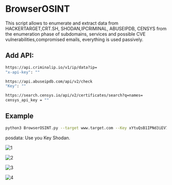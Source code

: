 # BrowserOSINT

This script allows to enumerate and extract data from HACKERTARGET,CRT.SH, SHODAN,IPCRIMINAL, ABUSEIPDB, CENSYS from the enumeration phase of subdomains, services and possible CVE vulnerabilities,compromised emails, everything is used passively.

## Add API:

```sh
https://api.criminalip.io/v1/ip/data?ip=
"x-api-key": ""
```

```sh
https://api.abuseipdb.com/api/v2/check
"Key": ""
```

```sh
https://search.censys.io/api/v2/certificates/search?q=names=
censys_api_key = ""
```

## Example

```sh
python3 BrowserOSINT.py --target www.target.com --Key xYtuQsB1IPNd3iEV7bSjVmHKUjPqPXpY
```
posdata: Use you Key Shodan.

![1](https://github.com/HernanRodriguez1/BrowserOSINT/assets/66162160/780760f3-c310-4825-9975-67861afa8dd2)

![2](https://github.com/HernanRodriguez1/BrowserOSINT/assets/66162160/0bd70380-05bf-48a4-9aff-ee498c994e51)

![3](https://github.com/HernanRodriguez1/BrowserOSINT/assets/66162160/058c419f-740d-44aa-b19c-4e29b9c81078)

![4](https://github.com/HernanRodriguez1/BrowserOSINT/assets/66162160/fe6f3018-8c81-4d60-a20b-8e698330fac7)
